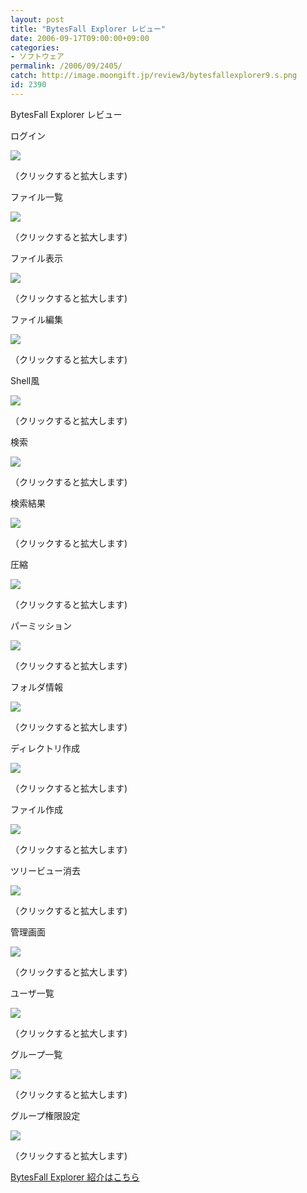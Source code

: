 ```yaml
---
layout: post
title: "BytesFall Explorer レビュー"
date: 2006-09-17T09:00:00+09:00
categories:
- ソフトウェア
permalink: /2006/09/2405/
catch: http://image.moongift.jp/review3/bytesfallexplorer9.s.png
id: 2390
---
```

BytesFall Explorer レビュー  
<!--more-->

ログイン

  

[![](http://image.moongift.jp/review3/bytesfallexplorer1.s.png)](http://image.moongift.jp/review3/bytesfallexplorer1.png)  
  
（クリックすると拡大します)

  

ファイル一覧

  

[![](http://image.moongift.jp/review3/bytesfallexplorer2.s.png)](http://image.moongift.jp/review3/bytesfallexplorer2.png)  
  
（クリックすると拡大します)

  

ファイル表示

  

[![](http://image.moongift.jp/review3/bytesfallexplorer3.s.png)](http://image.moongift.jp/review3/bytesfallexplorer3.png)  
  
（クリックすると拡大します)

  

ファイル編集

  

[![](http://image.moongift.jp/review3/bytesfallexplorer4.s.png)](http://image.moongift.jp/review3/bytesfallexplorer4.png)  
  
（クリックすると拡大します)

  

Shell風

  

[![](http://image.moongift.jp/review3/bytesfallexplorer5.s.png)](http://image.moongift.jp/review3/bytesfallexplorer5.png)  
  
（クリックすると拡大します)

  

検索

  

[![](http://image.moongift.jp/review3/bytesfallexplorer6.s.png)](http://image.moongift.jp/review3/bytesfallexplorer6.png)  
  
（クリックすると拡大します)

  

検索結果

  

[![](http://image.moongift.jp/review3/bytesfallexplorer7.s.png)](http://image.moongift.jp/review3/bytesfallexplorer7.png)  
  
（クリックすると拡大します)

  

圧縮

  

[![](http://image.moongift.jp/review3/bytesfallexplorer8.s.png)](http://image.moongift.jp/review3/bytesfallexplorer8.png)  
  
（クリックすると拡大します)

  

パーミッション

  

[![](http://image.moongift.jp/review3/bytesfallexplorer9.s.png)](http://image.moongift.jp/review3/bytesfallexplorer9.png)  
  
（クリックすると拡大します)

  

フォルダ情報

  

[![](http://image.moongift.jp/review3/bytesfallexplorer10.s.png)](http://image.moongift.jp/review3/bytesfallexplorer10.png)  
  
（クリックすると拡大します)

  

ディレクトリ作成

  

[![](http://image.moongift.jp/review3/bytesfallexplorer11.s.png)](http://image.moongift.jp/review3/bytesfallexplorer11.png)  
  
（クリックすると拡大します)

  

ファイル作成

  

[![](http://image.moongift.jp/review3/bytesfallexplorer12.s.png)](http://image.moongift.jp/review3/bytesfallexplorer12.png)  
  
（クリックすると拡大します)

  

ツリービュー消去

  

[![](http://image.moongift.jp/review3/bytesfallexplorer13.s.png)](http://image.moongift.jp/review3/bytesfallexplorer13.png)  
  
（クリックすると拡大します)

  

管理画面

  

[![](http://image.moongift.jp/review3/bytesfallexplorer14.s.png)](http://image.moongift.jp/review3/bytesfallexplorer14.png)  
  
（クリックすると拡大します)

  

ユーザ一覧

  

[![](http://image.moongift.jp/review3/bytesfallexplorer15.s.png)](http://image.moongift.jp/review3/bytesfallexplorer15.png)  
  
（クリックすると拡大します)

  

グループ一覧

  

[![](http://image.moongift.jp/review3/bytesfallexplorer16.s.png)](http://image.moongift.jp/review3/bytesfallexplorer16.png)  
  
（クリックすると拡大します)

  

グループ権限設定

  

[![](http://image.moongift.jp/review3/bytesfallexplorer17.s.png)](http://image.moongift.jp/review3/bytesfallexplorer17.png)  
  
（クリックすると拡大します)

  

[BytesFall Explorer 紹介はこちら](http://oss.moongift.jp/intro/i-2404.html)

